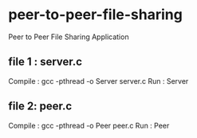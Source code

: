 # peer-to-peer-file-sharing
Peer to Peer File Sharing Application

file 1 : server.c
----------------------------------------------
Compile : gcc -pthread -o Server server.c
Run     : Server




file 2: peer.c
----------------------------------------------
Compile : gcc -pthread -o Peer peer.c
Run     : Peer <ip address of server> <port>

